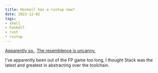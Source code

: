 ```yaml
---
title: Haskell has a rustup now?
date: 2023-12-02
tags: 
- shell
- haskell
- rust
- rustup
---
```


[Apparently so.](https://www.haskell.org/ghcup/). [The resemblence is uncanny.](https://rustup.rs/)

I've apparently been out of the FP game too long, I thought Stack was the latest and greatest in abstracting over the toolchain.
